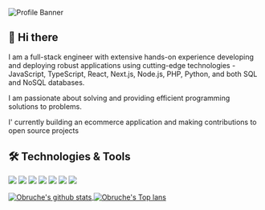 ![Profile Banner](https://github.com/wilfredcloud/wilfredcloud/assets/111436934/43b77961-13c5-4017-a416-90073b66db2a)

## 👋 Hi there 

I am a full-stack engineer with extensive hands-on experience developing and deploying robust applications using cutting-edge technologies - JavaScript, TypeScript, React, Next.js, Node.js, PHP, Python, and both SQL and NoSQL databases.

I am passionate about solving and providing efficient programming solutions to problems.

I' currently building an ecommerce application and making contributions to open source projects

## 🛠️ Technologies & Tools
![](https://img.shields.io/badge/Code-JavaScript-informational?style=flat&color=informational&logo=javascript)
![](https://img.shields.io/badge/Code-React-informational?style=flat&color=informational&logo=react)
![](https://img.shields.io/badge/Code-NextJs-informational?style=flat&color=informational&logo=nextjs)
![](https://img.shields.io/badge/Code-TypeScript-informational?style=flat&color=informational)
![](https://img.shields.io/badge/Code-Node-informational?style=flat&color=informational&logo=node.js)
![](https://img.shields.io/badge/Tool-Jest-informational?style=flat&color=warning&logo=jest)
![](https://img.shields.io/badge/Tool-Docker-informational?style=flat&color=warning&logo=docker)


<a href="https://github.com/wilfredcloud">
<img align="center" src="https://github-readme-stats.vercel.app/api?username=wilfredcloud&show_icons=true&theme=dracula&hide_border=true" alt="Obruche's github stats" />
</a>

<a href="https://github.com/wilfredcloud">
<img align="center" src="https://github-readme-stats.vercel.app/api/top-langs/?username=wilfredcloud&layout=compact&theme=dracula&hide_border=true" alt="Obruche's Top lans" />
</a>



<!-- ![](https://img.shields.io/badge/Code-Vue-informational?style=flat&color=informational&logo=vue.js) -->
<!-- ![](https://img.shields.io/badge/Code-EcmaScript-informational?style=flat&color=informational) -->
<!-- ![](https://img.shields.io/badge/Tool-Webpack-informational?style=flat&color=warning&logo=webpack) -->
<!-- ![](https://img.shields.io/badge/Tool-SCSS-informational?style=flat&color=warning&logo=sass) -->

<!--[![Obruche's github stats](https://github-readme-stats.vercel.app/api?username=wilfredcloud&theme=dracula)](https://github.com/wilfredcloud/github-readme-stats) -->

<!-- [![Obruche's Top Langs](https://github-readme-stats.vercel.app/api/top-langs/?username=wilfredcloud&layout=donut)](https://github.com/wilfredcloud/github-readme-stats) -->


<!--
**wilfredcloud/wilfredcloud** is a ✨ _special_ ✨ repository because its `README.md` (this file) appears on your GitHub profile.

Here are some ideas to get you started:

- 🔭 I’m currently working on ...
- 🌱 I’m currently learning ...
- 👯 I’m looking to collaborate on ...
- 🤔 I’m looking for help with ...
- 💬 Ask me about ...
- 📫 How to reach me: ...
- 😄 Pronouns: ...
- ⚡ Fun fact: ...
-->
